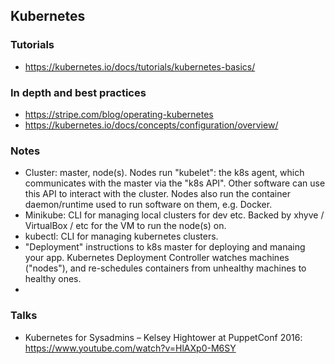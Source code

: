 ## Kubernetes

### Tutorials
- https://kubernetes.io/docs/tutorials/kubernetes-basics/

### In depth and best practices
- https://stripe.com/blog/operating-kubernetes
- https://kubernetes.io/docs/concepts/configuration/overview/

### Notes
- Cluster: master, node(s). Nodes run "kubelet": the k8s agent, which communicates with the master via the "k8s API". Other software can use this API to interact with the cluster. Nodes also run the container daemon/runtime used to run software on them, e.g. Docker.
- Minikube: CLI for managing local clusters for dev etc. Backed by xhyve / VirtualBox / etc for the VM to run the node(s) on.
- kubectl: CLI for managing kubernetes clusters.
- "Deployment" instructions to k8s master for deploying and manaing your app. Kubernetes Deployment Controller watches machines ("nodes"), and re-schedules containers from unhealthy machines to healthy ones.
-

### Talks
- Kubernetes for Sysadmins – Kelsey Hightower at PuppetConf 2016: https://www.youtube.com/watch?v=HlAXp0-M6SY

